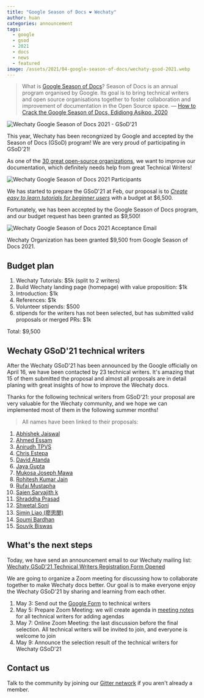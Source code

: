 ```yaml
---
title: "Google Season of Docs ❤️ Wechaty"
author: huan
categories: announcement
tags:
  - google
  - gsod
  - 2021
  - docs
  - news
  - featured
image: /assets/2021/04-google-season-of-docs/wechaty-gsod-2021.webp
---
```


> What is [Google Season of Docs](https://developers.google.com/season-of-docs)?
  Season of Docs is an annual program organised by Google.
  Its goal is to bring technical writers and open source organisations together to foster collaboration and improvement of documentation in the Open Source space.
  &mdash; [How to Crack the Google Season of Docs, Edidiong Asikpo, 2020](https://www.freecodecamp.org/news/cracking-google-season-of-docs-2020/)

![Wechaty Google Season of Docs 2021 - GSoD'21](/assets/2021/04-google-season-of-docs/google-season-of-docs-wechaty.webp)

This year, Wechaty has been recongnized by Google and accepted by the Season of Docs (GSoD) program! We are very proud of participating in GSoD'21!

As one of the [30 great open-source organizations](https://developers.google.com/season-of-docs/docs/participants), we want to improve our documentation, which definitely needs help from great Technical Writers!

![Wechaty Google Season of Docs 2021 Participants](/assets/2021/04-google-season-of-docs/wechaty-gsod-2021-participants.webp)

We has started to prepare the GSoD'21 at Feb, our proposal is to _[Create easy to learn tutorials for beginner users](https://wechaty.js.org/docs/gsod/2021/)_ with a budget at $6,500.

Fortunately, we has been accepted by the Google Season of Docs program, and our budget request has been granted as $9,500!

![Wechaty Google Season of Docs 2021 Acceptance Email](/assets/2021/04-google-season-of-docs/gsod-acceptance-2021.webp)

Wechaty Organization has been granted $9,500 from Google Season of Docs 2021.

## Budget plan

1. Wechaty Tutorials: $5k (split to 2 writers)
2. Build Wechaty landing page (homepage) with value proposition: $1k
3. Introduction: $1k
4. References: $1k
5. Volunteer stipends: $500
6. stipends for the writers has not been selected, but has submitted valid proposals or merged PRs: $1k

Total: $9,500

## Wechaty GSoD'21 technical writers

After the Wechaty GSoD'21 has been announced by the Google officially on April 16, we have been contacted by 23 technical writers. It's amazing that 15 of them submitted the proposal and almost all proposals are in detail planing with great insights of how to improve the Wechaty docs.

Thanks for the following technical writers from GSoD'21: your proposal are very valuable for the Wechaty community, and we hope we can implemented most of them in the following summer months!

> All names have been linked to their proposals:

1. [Abhishek Jaiswal](https://06412355400643469324.googlegroups.com/attach/2696b2e901464/GSoD%202021%20Project%20Proposal(Abhishek%20Jaiswal).pdf?part=0.1&view=1&vt=ANaJVrH3pZ3BlMcLvPB0Hkmb5a0UOwzTxgIx35I_eiVuC-derjfLADp6bOkSNSplVMvJjxPvaSkAPmq-uhcbTI4yJfGY6tKzbegUoN3mwGlnY-7X-cuZUCU)
1. [Ahmed Essam](https://docs.google.com/document/d/1GLxVZSUNDq_jf_OvZc82ZwjVK1ECB1srkBf2IyRYtGc/edit#heading=h.wu5oliio4h1o)
1. [Anirudh TPVS](https://groups.google.com/group/wechaty/attach/1f2bde59e72d6/Wechaty%20GSOD%202021.docx?part=0.1&view=1)
1. [Chris Estepa](https://docs.google.com/document/d/1KQHHFqXrxadsfELzYREjANdW4bgLq1v81OxJX7ujv3s/edit)
1. [David Atanda](https://www.dropbox.com/scl/fi/99bghzgaxa6lr138s262w/GSoD-2021-Proposal_-Creating-Easy-to-learn-Tutorials-for-beginner-users-of-Wechaty.paper?dl=0&rlkey=idczdeprj5fz3padp7ttzg4g7)
1. [Jaya Gupta](https://docs.google.com/document/d/1idLYEoqKcYoeID2jY-xufh3gRlDJhbmyy7MRhka38Q0/edit)
1. [Mukosa Joseph Mawa](https://docs.google.com/document/d/1WizCc8Tg047ZTnYX0wMA8tp213HVDKbCozgeLdbaeI8/edit#)
1. [Rohitesh Kumar Jain](https://docs.google.com/document/d/1YnUrU2-7gxn2e3t4HevDQbUYg3CqKRvMp_l2HFOioug/edit#)
1. [Rufai Mustapha](https://docs.google.com/document/d/1y_Gig1RTSKCAmzxiU-RHxLrDmtswLKn_ZdsEbPWm3Fg/edit)
1. [Sajen Sarvajith k](https://docs.google.com/document/d/1szNLbHT8k6ty7xYE9aRvFW2QGrOeTKea5lfcUHLyPic/edit)
1. [Shraddha Prasad](https://groups.google.com/g/wechaty/c/gN3gFp1ZKsU/m/Y32JBGYbAQAJ)
1. [Shwetal Soni](https://06412355400643469324.googlegroups.com/attach/1c45ede8c394c/shwetalsoni_gsod'21%20proposal_wechaty.pdf?part=0.1&view=1&vt=ANaJVrElF4m8VB99nbeqkqyqAljZNanks-RZwoh0kjtccYfVMzN9gQx54qseGHPw1adpo0qgrubdpE0C0LRokO9Ypjk6rRc-lJ9AqhFLotuKDmrGuMLvux4)
1. [Simin Liao (廖思閔)](https://groups.google.com/group/wechaty/attach/138b8c1c79a04/Season%20of%20Docs%20Application-Simin%20Liao.pdf?part=0.1&view=1)
1. [Soumi Bardhan](https://docs.google.com/document/d/1q2_m0gqn7_cPLVPeMmIIzP_IEeGuQxEc_cztooOhLhc/edit)
1. [Souvik Biswas](https://docs.google.com/document/d/1MD9CwO6BoB664J67ozfygBJUaawazay7dDpcXB3jJcY/edit)

## What's the next steps

Today, we have send an announcement email to our Wechaty mailing list: [Wechaty GSoD'21 Technical Writers Registration Form Opened](https://groups.google.com/g/wechaty/c/C7r1_GMRRa0)

We are going to organize a Zoom meeting for discussing how to collaborate together to make Wechaty docs better. Our goal is to make everyone enjoy the Wechaty GSoD'21 by sharing and learning from each other.

1. May 3: Send out the [Google Form](https://forms.gle/2LDqrX5GUs6j9fJR9) to technical writers
1. May 5: Prepare Zoom Meeting: we will create agenda in [meeting notes](https://bit.ly/3gWBI9m) for all technical writers for adding agendas
1. May 7: Online Zoom Meeting: the last discussion before the final selection. All technical writers will be invited to join, and everyone is welcome to join
1. May 9: Announce the selection result of the technical writers for Wechaty GSoD'21

## Contact us

Talk to the community by joining our [Gitter network](https://gitter.im/wechaty/wechaty) if you aren't already a member.
